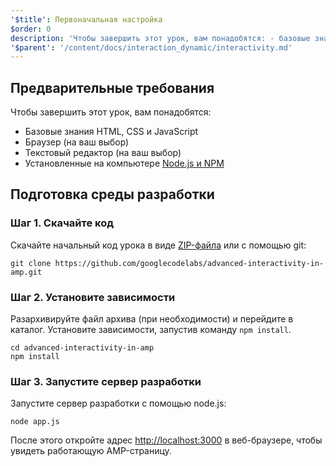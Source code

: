 ```yaml
---
'$title': Первоначальная настройка
$order: 0
description: 'Чтобы завершить этот урок, вам понадобятся: - базовые знания HTML, CSS и JavaScript - браузер (на ваш выбор) - текстовый редактор ...'
'$parent': '/content/docs/interaction_dynamic/interactivity.md'
---
```


## Предварительные требования

Чтобы завершить этот урок, вам понадобятся:

- Базовые знания HTML, CSS и JavaScript
- Браузер (на ваш выбор)
- Текстовый редактор (на ваш выбор)
- Установленные на компьютере [Node.js и NPM](https://docs.npmjs.com/getting-started/installing-node)

## Подготовка среды разработки

### Шаг 1. Скачайте код

Скачайте начальный код урока в виде [ZIP-файла](https://github.com/googlecodelabs/advanced-interactivity-in-amp/archive/master.zip) или с помощью git:

```shell
git clone https://github.com/googlecodelabs/advanced-interactivity-in-amp.git
```

### Шаг 2. Установите зависимости

Разархивируйте файл архива (при необходимости) и перейдите в каталог. Установите зависимости, запустив команду `npm install`.

```shell
cd advanced-interactivity-in-amp
npm install
```

### Шаг 3. Запустите сервер разработки

Запустите сервер разработки с помощью node.js:

```shell
node app.js
```

После этого откройте адрес <a href="http://localhost:3000">http://localhost:3000</a> в веб-браузере, чтобы увидеть работающую AMP-страницу.

